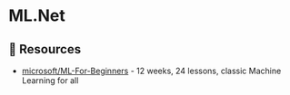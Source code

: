 # ML.Net

## 📘 Resources
- [microsoft/ML-For-Beginners](https://github.com/microsoft/ML-For-Beginners) - 12 weeks, 24 lessons, classic Machine Learning for all